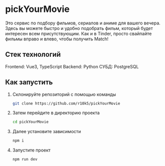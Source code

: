# pickYourMovie

Это сервис по подбору фильмов, сериалов и аниме для вашего вечера. Здесь вы можете быстро и удобно подобрать фильм, который будет интересен всем присутствующим. Как и в Tinder, просто свайпайте фильмы вправо и влево, чтобы получить Match!

## Стек технологий 
Frontend: Vue3, TypeScript
Backend: Python
СУБД: PostgreSQL

## Как запустить 
1. Склонируйте репозиторий с помощью команды
   ```sh
   git clone https://github.com/r10k5/pickYourMovie
   ```
2. Затем перейдите в директорию проекта
   ```sh
   cd pickYourMovie
   ```
3. Далее установите зависимости
   ```sh
   npm i
   ```
4. Запустите проект
   ```sh
   npm run dev
   ```
